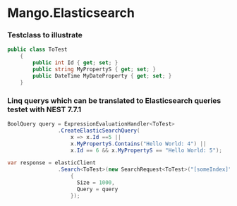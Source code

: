 # Mango.Elasticsearch
### Testclass to illustrate
```csharp
public class ToTest
    {
        public int Id { get; set; }
        public string MyPropertyS { get; set; }
        public DateTime MyDateProperty { get; set; }
    }
```
### Linq querys which can be translated to Elasticsearch queries testet with NEST 7.7.1
```csharp
BoolQuery query = ExpressionEvaluationHandler<ToTest>
                .CreateElasticSearchQuery(
                    x => x.Id ==5 || 
                    x.MyPropertyS.Contains("Hello World: 4") ||
                    x.Id == 6 && x.MyPropertyS == "Hello World: 5");

var response = elasticClient
                .Search<ToTest>(new SearchRequest<ToTest>("[someIndex]") 
                    { 
                      Size = 1000, 
                      Query = query 
                    });
```

